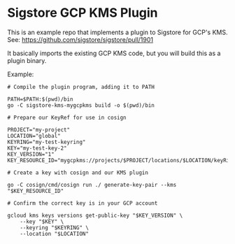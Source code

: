 # Sigstore GCP KMS Plugin

This is an example repo that implements a plugin to Sigstore for GCP's KMS.
See: https://github.com/sigstore/sigstore/pull/1901

It basically imports the existing GCP KMS code, but you will build this as a plugin binary.

Example:

```shell
# Compile the plugin program, adding it to PATH

PATH=$PATH:$(pwd)/bin
go -C sigstore-kms-mygcpkms build -o $(pwd)/bin

# Prepare our KeyRef for use in cosign

PROJECT="my-project"
LOCATION="global"
KEYRING="my-test-keyring"
KEY="my-test-key-2"
KEY_VERSION="1"
KEY_RESOURCE_ID="mygcpkms://projects/$PROJECT/locations/$LOCATION/keyRings/$KEYRING/cryptoKeys/$KEY/versions/$KEY_VERSION"

# Create a key with cosign and our KMS plugin

go -C cosign/cmd/cosign run ./ generate-key-pair --kms "$KEY_RESOURCE_ID"

# Confirm the correct key is in your GCP account

gcloud kms keys versions get-public-key "$KEY_VERSION" \
    --key "$KEY" \
    --keyring "$KEYRING" \
    --location "$LOCATION"

```
